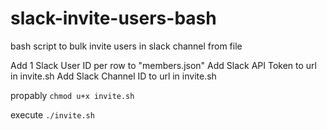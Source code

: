 # slack-invite-users-bash
bash script to bulk invite users in slack channel from file

Add 1 Slack User ID per row to "members.json"
Add Slack API Token to url in invite.sh 
Add Slack Channel ID to url in invite.sh

propably 
`chmod u+x invite.sh`

execute 
`./invite.sh`
